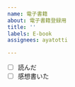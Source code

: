 ```yaml
---
name: 電子書籍
about: 電子書籍登録用
title: ''
labels: E-book
assignees: ayatotti

---
```


- [ ] 読んだ
- [ ] 感想書いた

